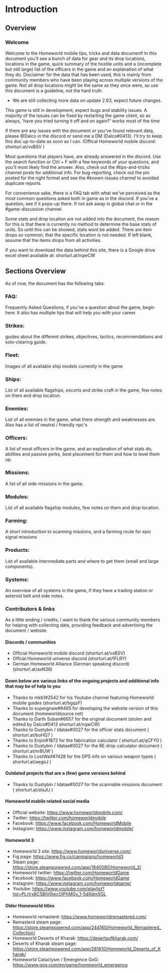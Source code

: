 # Introduction

## Overview

### Welcome

Welcome to the Homeworld mobile tips, tricks and data document! In this document you'll see a bunch of data for gear and its drop locations, locations in the game, quick summary of the hostile units and a (incomplete but still large) list of the officers in the game and an explanation of what they do. Disclaimer for the data that has been used, this is mainly from community members who have been playing across multiple versions of the game. Not all drop locations might be the same as they once were, so use this document is a guideline, not the hard truth.

- We are still collecting more data on update 2.63, expect future changes.

This game is still in development, expect bugs and stability issues. A majority of the issues can be fixed by restarting the game client, so as always, 'have you tried turning it off and on again?' works most of the time

If there are any issues with the document or you've found relevant data, please @Dalco in the discord or send me a DM (Dalco#0413). I'll try to keep this doc up-to-date as soon as I can. (Offical Homeworld mobile discord: shorturl.at/vxBSV )

Most questions that players have, are already answered in the discord. Use the search function or Ctrl + F with a few keywords of your questions, and you'll most likely find the answer. Also, check out the #tips-and-tricks channel posts for additional info. For bug-reporting, check out the pin posted for the right format and see the #known-issues channel to avoided duplicate reports.

For convenience sake, there is a FAQ tab with what we've perceived as the most common questions asked both in game as in the discord. If you've a question, see if it pops-up there. If not ask away in global chat or in the #game-discussion channel.

Some stats and drop location are not added into the document, the reason for this is that there is currently no method to determine the base stats of units. So until this can be showed, stats wont be added.
There are item drops so common, that the specific location is not needed. If left blank, assume that the items drops from all activities.

If you want to download the data behind this site, there is a Google drive excel sheet available at: shorturl.at/nqwCW

## Sections Overview

As of now, the document has the following tabs:

### FAQ: 
Frequently Asked Questions, if you've a question about the game, begin here. It also has multiple tips that will help you with your career.

### Strikes:
guides about the different strikes,  objectives, tactics, recommendations and solo-clearing guide.

### Fleet:
Images of all available ship models currently in the game

### Ships:
List of all available flagships, escorts and strike craft in the game, few notes on them and drop location.

### Enemies: 
List of all enemies in the game, what there strength and weaknesses are. Also has a list of neutral / friendly npc's

### Officers:
A list of most officers in the game, and an explanation of what stats do, abilities and passive perks, best placement for them and how to level them up.

### Missions: 
A list of all side-missions in the game.

### Modules:
List of all available flagship modules, few notes on them and drop location.

### Farming: 
A short introduction to scanning missions, and a farming route for epic signal missions

### Products: 
List of available intermediate parts and where to get them (small and large components).

### Systems: 
An overview of all systems in the game, if they have a trading station or asteroid belt and side notes.


### Contributors & links
As a little ending / credits, I want to thank the various community members for helping with collecting data, providing feedback and advertising the document / website.


#### Discords / communities

- Official Homeworld mobile discord (shorturl.at/vxBSV)
- Offcial Homeworld universe discord (shorturl.at/fFLRY)
- German Homeworld Alliance (German speaking discord) (shorturl.at/axN36)

#### Down below are various links of the ongoing projects and additional info that may be of help to you

- Thanks to mkb1#2542 for his Youtube channel featuring Homeworld mobile guides (shorturl.at/bgqzF)
- Thanks to supergnaw#8465 for developing the website version of this document (homeworldsource.net)
- Thanks to Darth Soban#6657 for the original document (stolen and edited by Dalco#0413 shorturl.at/nqwCW)
- Thanks to Dustybin / Idatae#0027 for the officer stats document ( shorturl.at/boHQ7 )
- Thanks to Enjoii#1872 for the fabrication calculator ( shorturl.at/qCFY0 )
- Thanks to Dustybin / Idatae#0027 for the RE drop calculator document ( shorturl.at/nrBUW )
- Thanks to LostWaif#7428 for the DPS info on various weapon types ( shorturl.at/aegoJ )

#### Outdated projects that are a (few) game versions behind

- Thanks to Dustybin / Idatae#0027 for the scannable missions document ( shorturl.at/elsJU )

#### Homeworld mobile related social media

- Official website: https://www.homeworldmobile.com/
- Twitter: https://twitter.com/homeworldmobile
- Facebook: https://www.facebook.com/HomeworldMobile
- Instagram: https://www.instagram.com/homeworldmobile/

#### Homeworld 3

- Homeworld 3 site: https://www.homeworlduniverse.com/
- Fig page: https://www.fig.co/campaigns/homeworld3
- Steam page: https://store.steampowered.com/app/1840080/Homeworld_3/
- Homeworld twitter: https://twitter.com/HomeworldGame
- Facebook: https://www.facebook.com/HomeworldGame
- Instagram: https://www.instagram.com/homeworldgame/
- Youtube: https://www.youtube.com/playlist?list=PLrIrx8C5BtV0jecOIPhMGv_1-5dXdm5GL

#### Older Homeworld titles

- Homeworld remasterd: https://www.homeworldremastered.com/
- Remasterd steam page: https://store.steampowered.com/app/244160/Homeworld_Remastered_Collection/
- Homeworld Deserts of Kharak: https://desertsofkharak.com/
- Deserts of Kharak steam page: https://store.steampowered.com/app/281610/Homeworld_Deserts_of_Kharak/
- Homeworld Cataclysm / Emergence GoG: https://www.gog.com/en/game/homeworld_emergence
